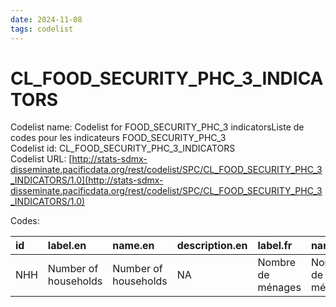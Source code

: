 ```yaml
---
date: 2024-11-08
tags: codelist
---
```


# CL_FOOD_SECURITY_PHC_3_INDICATORS

Codelist name: Codelist for FOOD_SECURITY_PHC_3 indicatorsListe de codes pour les indicateurs FOOD_SECURITY_PHC_3  
Codelist id: CL_FOOD_SECURITY_PHC_3_INDICATORS  
Codelist URL: [http://stats-sdmx-disseminate.pacificdata.org/rest/codelist/SPC/CL_FOOD_SECURITY_PHC_3_INDICATORS/1.0](http://stats-sdmx-disseminate.pacificdata.org/rest/codelist/SPC/CL_FOOD_SECURITY_PHC_3_INDICATORS/1.0)  

Codes:  

|id  |label.en             |name.en              |description.en |label.fr          |name.fr           |description.fr |
|:---|:--------------------|:--------------------|:--------------|:-----------------|:-----------------|:--------------|
|NHH |Number of households |Number of households |NA             |Nombre de ménages |Nombre de ménages |NA             |
